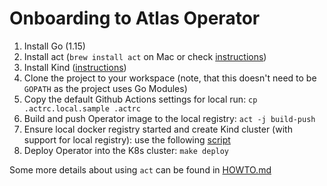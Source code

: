 # Onboarding to Atlas Operator

1. Install Go (1.15)
1. Install act (`brew install act` on Mac or check [instructions](https://github.com/nektos/act#installation))
1. Install Kind ([instructions](https://kind.sigs.k8s.io/docs/user/quick-start/#installation))
1. Clone the project to your workspace (note, that this doesn't need to be `GOPATH` as the project uses Go Modules)
1. Copy the default Github Actions settings for local run: `cp .actrc.local.sample .actrc`
1. Build and push Operator image to the local registry: `act -j build-push`
1. Ensure local docker registry started and create Kind cluster (with support for local registry): use the following [script](https://kind.sigs.k8s.io/docs/user/local-registry/)
1. Deploy Operator into the K8s cluster: `make deploy`

Some more details about using `act` can be found in [HOWTO.md](../../.github/HOWTO.md)
